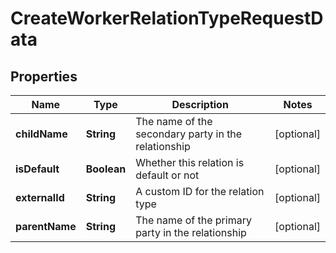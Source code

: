 

# CreateWorkerRelationTypeRequestData


## Properties

| Name | Type | Description | Notes |
|------------ | ------------- | ------------- | -------------|
|**childName** | **String** | The name of the secondary party in the relationship |  [optional] |
|**isDefault** | **Boolean** | Whether this relation is default or not |  [optional] |
|**externalId** | **String** | A custom ID for the relation type |  [optional] |
|**parentName** | **String** | The name of the primary party in the relationship |  [optional] |



